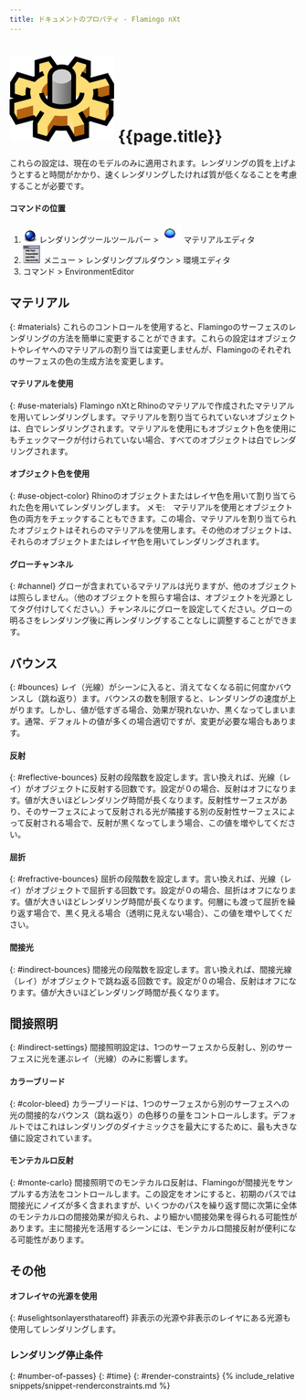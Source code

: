 ```yaml
---
title: ドキュメントのプロパティ - Flamingo nXt
---
```



# ![images/options.svg](images/options.svg) {{page.title}}
これらの設定は、現在のモデルのみに適用されます。レンダリングの質を上げようとすると時間がかかり、速くレンダリングしたければ質が低くなることを考慮することが必要です。

#### コマンドの位置
<!-- These locations are not correct.  They need to be updated. -->

 1. ![images/icon-render.png](images/icon-render.png)レンダリングツールツールバー > ![images/environments.png](images/environments.png) マテリアルエディタ
 1. ![images/menuicon.png](images/menuicon.png)メニュー > レンダリングプルダウン > 環境エディタ
 1. コマンド > EnvironmentEditor

## マテリアル
{: #materials}
これらのコントロールを使用すると、Flamingoのサーフェスのレンダリングの方法を簡単に変更することができます。これらの設定はオブジェクトやレイヤへのマテリアルの割り当ては変更しませんが、Flamingoのそれぞれのサーフェスの色の生成方法を変更します。

#### マテリアルを使用
{: #use-materials}
Flamingo nXtとRhinoのマテリアルで作成されたマテリアルを用いてレンダリングします。マテリアルを割り当てられていないオブジェクトは、白でレンダリングされます。マテリアルを使用にもオブジェクト色を使用にもチェックマークが付けられていない場合、すべてのオブジェクトは白でレンダリングされます。

#### オブジェクト色を使用
{: #use-object-color}
Rhinoのオブジェクトまたはレイヤ色を用いて割り当てられた色を用いてレンダリングします。 メモ:　マテリアルを使用とオブジェクト色の両方をチェックすることもできます。この場合、マテリアルを割り当てられたオブジェクトはそれらのマテリアルを使用します。その他のオブジェクトは、それらのオブジェクトまたはレイヤ色を用いてレンダリングされます。

#### グローチャンネル
{: #channel}
グローが含まれているマテリアルは光りますが、他のオブジェクトは照らしません。（他のオブジェクトを照らす場合は、オブジェクトを光源としてタグ付けしてください。）チャンネルにグローを設定してください。グローの明るさをレンダリング後に再レンダリングすることなしに調整することができます。

## バウンス
{: #bounces}
レイ（光線）がシーンに入ると、消えてなくなる前に何度かバウンスし（跳ね返り）ます。バウンスの数を制限すると、レンダリングの速度が上がります。しかし、値が低すぎる場合、効果が現れないか、黒くなってしまいます。通常、デフォルトの値が多くの場合適切ですが、変更が必要な場合もあります。

#### 反射
{: #reflective-bounces}
反射の段階数を設定します。言い換えれば、光線（レイ）がオブジェクトに反射する回数です。設定が０の場合、反射はオフになります。値が大きいほどレンダリング時間が長くなります。反射性サーフェスがあり、そのサーフェスによって反射される光が隣接する別の反射性サーフェスによって反射される場合で、反射が黒くなってしまう場合、この値を増やしてください。

#### 屈折
{: #refractive-bounces}
屈折の段階数を設定します。言い換えれば、光線（レイ）がオブジェクトで屈折する回数です。設定が０の場合、屈折はオフになります。値が大きいほどレンダリング時間が長くなります。何層にも渡って屈折を繰り返す場合で、黒く見える場合（透明に見えない場合）、この値を増やしてください。

#### 間接光
{: #indirect-bounces}
間接光の段階数を設定します。言い換えれば、間接光線（レイ）がオブジェクトで跳ね返る回数です。設定が０の場合、反射はオフになります。値が大きいほどレンダリング時間が長くなります。

## 間接照明
{: #indirect-settings}
間接照明設定は、1つのサーフェスから反射し、別のサーフェスに光を運ぶレイ（光線）のみに影響します。

#### カラーブリード
{: #color-bleed}
カラーブリードは、1つのサーフェスから別のサーフェスへの光の間接的なバウンス（跳ね返り）の色移りの量をコントロールします。デフォルトではこれはレンダリングのダイナミックさを最大にするために、最も大きな値に設定されています。  

#### モンテカルロ反射
{: #monte-carlo}
間接照明でのモンテカルロ反射は、Flamingoが間接光をサンプルする方法をコントロールします。この設定をオンにすると、初期のパスでは間接光にノイズが多く含まれますが、いくつかのパスを繰り返す間に次第に全体のモンテカルロの間接効果が抑えられ、より細かい間接効果を得られる可能性があります。主に間接光を活用するシーンには、モンテカルロ間接反射が便利になる可能性があります。

## その他

#### オフレイヤの光源を使用
{: #uselightsonlayersthatareoff}
非表示の光源や非表示のレイヤにある光源も使用してレンダリングします。

### レンダリング停止条件
{: #number-of-passes}
{: #time}
{: #render-constraints}
{% include_relative snippets/snippet-renderconstraints.md %}
